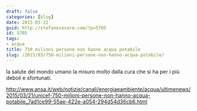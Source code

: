 ```yaml
---
draft: false
categories: [blog]
date: 2015-03-22
guid: http://stefanocecere.com/?p=5705
id: 5705
tags:
- acqua
title: 750 milioni persone non hanno acqua potabile
slug: /2015/03/750-milioni-persone-non-hanno-acqua-potabile/
---
```


la salute del mondo umano la misuro molto dalla cura che si ha per i più deboli e sfortunati.

<a href="http://www.ansa.it/web/notizie/canali/energiaeambiente/acqua/ultimenews/2015/03/21/unicef-750-milioni-persone-non-hanno-acqua-potabile_7ad1ce99-55ae-422e-a054-294d54d36cb6.html" target="_blank">http://www.ansa.it/web/notizie/canali/energiaeambiente/acqua/ultimenews/2015/03/21/unicef-750-milioni-persone-non-hanno-acqua-potabile_7ad1ce99-55ae-422e-a054-294d54d36cb6.html</a>
